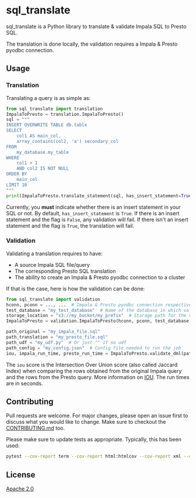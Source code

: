 # sql_translate

sql_translate is a Python library to translate & validate Impala SQL to Presto SQL. 

The translation is done locally, the validation requires a Impala & Presto pyodbc connection.



## Usage

### Translation

Translating a query is as simple as:

```python
from sql_translate import translation
ImpalaToPresto = translation.ImpalaToPresto()
sql = """
INSERT OVERWRITE TABLE db.table
SELECT
    col1 AS main_col,
    array_contains(col2, 'a') secondary_col
FROM
    my_database.my_table
WHERE
    col1 > 1
    AND col2 IS NOT NULL
ORDER BY
    main_col
LIMIT 10
"""
print(ImpalaToPresto.translate_statement(sql, has_insert_statement=True))
```

Currently, you **must** indicate whether there is an insert statement in your SQL or not. By default, `has_insert_statement` is `True`. If there is an insert statement and the flag is `False`, any validation will fail. If there isn't an insert statement and the flag is `True`, the translation will fail.


### Validation

Validating a translation requires to have:
- A source Impala SQL file/query
- The corresponding Presto SQL translation
- The ability to create an Impala & Presto pyodbc connection to a cluster

If that is the case, here is how the validation can be done:

```python
from sql_translate import validation
hconn, pconn = ..., ...  # Impala & Presto pyodbc connection respectively
test_database = "my_test_database"  # Name of the database in which validation tables will be created
storage_location = "s3://my_bucket/my_prefix"  # Storage path for the validation tables
ImpalaToPresto = validation.ImpalaToPresto(hconn, pconn, test_database, storage_location)

path_original = "my_impala_file.sql"
path_translation = "my_presto_file.sql"
path_udf = "my_udf.py"  # Or just "" if no udf
path_config = "my_config.json"  # Config file needed to run the job
iou, impala_run_time, presto_run_time = ImpalaToPresto.validate_dml(path_original, path_translation, path_udf, path_config, test_database)
```
The `iou` score is the Intersection Over Union score (also called Jaccard Index) when comparing the rows obtained from the original Impala query and the rows from the Presto query. More information on [IOU](https://en.wikipedia.org/wiki/Jaccard_index). The run times are in seconds.

## Contributing
Pull requests are welcome. For major changes, please open an issue first to discuss what you would like to change. Make sure to checkout the [CONTRIBUTING.md](CONTRIBUTING.md) too.

Please make sure to update tests as appropriate. Typically, this has been used:
```bash
pytest --cov-report term --cov-report html:htmlcov --cov-report xml --cov-fail-under=95 --cov=.
```

## License
[Apache 2.0](https://www.apache.org/licenses/LICENSE-2.0/)

